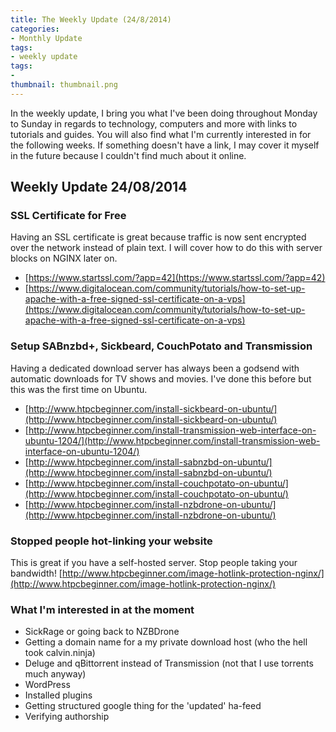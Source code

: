 ```yaml
---
title: The Weekly Update (24/8/2014)
categories:
- Monthly Update
tags:
- weekly update
tags:
- 
thumbnail: thumbnail.png
---
```


In the weekly update, I bring you what I've been doing throughout Monday to Sunday in regards to technology, computers and more with links to tutorials and guides. You will also find what I'm currently interested in for the following weeks. If something doesn't have a link, I may cover it myself in the future because I couldn't find much about it online. <!-- more -->

## Weekly Update 24/08/2014

### SSL Certificate for Free

Having an SSL certificate is great because traffic is now sent encrypted over the network instead of plain text. I will cover how to do this with server blocks on NGINX later on.

* [https://www.startssl.com/?app=42](https://www.startssl.com/?app=42)
* [https://www.digitalocean.com/community/tutorials/how-to-set-up-apache-with-a-free-signed-ssl-certificate-on-a-vps](https://www.digitalocean.com/community/tutorials/how-to-set-up-apache-with-a-free-signed-ssl-certificate-on-a-vps)

### Setup SABnzbd+, Sickbeard, CouchPotato and Transmission

Having a dedicated download server has always been a godsend with automatic downloads for TV shows and movies. I've done this before but this was the first time on Ubuntu.

* [http://www.htpcbeginner.com/install-sickbeard-on-ubuntu/](http://www.htpcbeginner.com/install-sickbeard-on-ubuntu/)
* [http://www.htpcbeginner.com/install-transmission-web-interface-on-ubuntu-1204/](http://www.htpcbeginner.com/install-transmission-web-interface-on-ubuntu-1204/)
* [http://www.htpcbeginner.com/install-sabnzbd-on-ubuntu/](http://www.htpcbeginner.com/install-sabnzbd-on-ubuntu/)
* [http://www.htpcbeginner.com/install-couchpotato-on-ubuntu/](http://www.htpcbeginner.com/install-couchpotato-on-ubuntu/)
* [http://www.htpcbeginner.com/install-nzbdrone-on-ubuntu/](http://www.htpcbeginner.com/install-nzbdrone-on-ubuntu/)

### Stopped people hot-linking your website

This is great if you have a self-hosted server. Stop people taking your bandwidth! [http://www.htpcbeginner.com/image-hotlink-protection-nginx/](http://www.htpcbeginner.com/image-hotlink-protection-nginx/)

### What I'm interested in at the moment

* SickRage or going back to NZBDrone
* Getting a domain name for a my private download host (who the hell took calvin.ninja)
* Deluge and qBittorrent instead of Transmission (not that I use torrents much anyway)
* WordPress
* Installed plugins
* Getting structured google thing for the 'updated' ha-feed
* Verifying authorship
